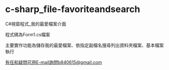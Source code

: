 # c-sharp_file-favoriteandsearch
C#視窗程式_我的最愛檔案介面

程式碼為Form1.cs檔案

主要實作功能為儲存我的最愛檔案、依指定副檔名搜尋列出資料夾檔案、基本檔案執行

有任和疑問可用E-mail詢問b840615@gmail.com
